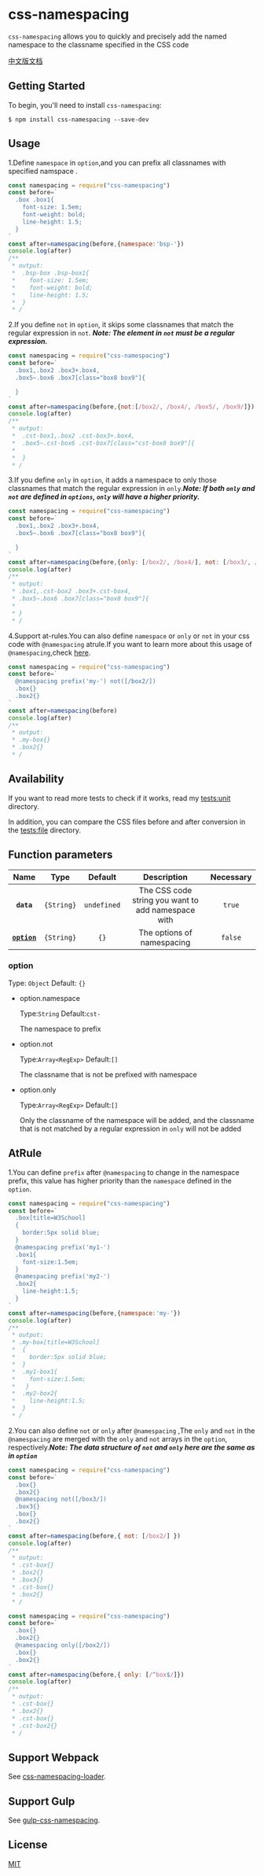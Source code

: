 # css-namespacing

`css-namespacing` allows you to quickly and precisely add the named namespace to the classname specified in the CSS code

[中文版文档](https://github.com/Hitotsubashi/css-namespacing/blob/master/README_CN.md)

## Getting Started

To begin, you'll need to install `css-namespacing`:

```console
$ npm install css-namespacing --save-dev
```

## Usage

1.Define `namespace` in `option`,and you can prefix all classnames with specified namspace .

```javascript
const namespacing = require("css-namespacing")
const before=`
  .box .box1{
    font-size: 1.5em;
    font-weight: bold;
    line-height: 1.5;
  }
`
const after=namespacing(before,{namespace:'bsp-'})
console.log(after)
/**
 * output:
 *  .bsp-box .bsp-box1{
 *    font-size: 1.5em;
 *    font-weight: bold;
 *    line-height: 1.5;
 *  }
 * /
```

2.If you define `not` in `option`, it skips some classnames that match the regular expression in `not`. ***Note: The element in `not` must be a regular expression.***

```javascript
const namespacing = require("css-namespacing")
const before=`
  .box1,.box2 .box3+.box4,
  .box5~.box6 .box7[class="box8 box9"]{

  }
`
const after=namespacing(before,{not:[/box2/, /box4/, /box5/, /box9/]})
console.log(after)
/**
 * output:
 *  .cst-box1,.box2 .cst-box3+.box4,
 *  .box5~.cst-box6 .cst-box7[class="cst-box8 box9"]{
 *
 *  }
 * /
```

3.If you define `only` in `option`, it adds a namespace to only those classnames that match the regular expression in `only`.***Note: If both `only` and `not` are defined in `options`, `only` will have a higher priority.***

```javascript
const namespacing = require("css-namespacing")
const before=`
  .box1,.box2 .box3+.box4,
  .box5~.box6 .box7[class="box8 box9"]{

  }
`
const after=namespacing(before,{only: [/box2/, /box4/], not: [/box3/, /box4/] })
console.log(after)
/**
 * output:
 * .box1,.cst-box2 .box3+.cst-box4,
 * .box5~.box6 .box7[class="box8 box9"]{
 *
 * }
 * /
```

4.Support at-rules.You can also define `namespace` or `only` or `not` in your css code with `@namespacing` atrule.If you want to learn more about this usage of `@namespacing`,check [here](#AtRule).

```javascript
const namespacing = require("css-namespacing")
const before=`
  @namespacing prefix('my-') not([/box2/])
  .box{}
  .box2{}
`
const after=namespacing(before)
console.log(after)
/**
 * output:
 * .my-box{}
 * .box2{}
 * /
```

## Availability
If you want to read more tests to check if it works, read my [tests:unit](https://github.com/Hitotsubashi/css-namespacing/tree/master/tests/unit) directory.

In addition, you can compare the CSS files before and after conversion in the [tests:file](https://github.com/Hitotsubashi/css-namespacing/tree/master/tests/file) directory.

## Function parameters
|Name| Type |Default|Description|Necessary|
|:---:|:-----: | :---: | :------: |:---:|
|**`data`**|`{String}`|`undefined`| The CSS code string you want to add namespace with  |`true`|
| **[`option`](#option)** | `{String}` |    `{}`   | The options of namespacing  |`false`|

### option
Type: `Object` Default: `{}`


- option.namespace

  Type:`String` Default:`cst-`

  The namespace to prefix

- option.not

  Type:`Array<RegExp>` Default:`[]`

  The classname that is not be prefixed with namespace

- option.only

  Type:`Array<RegExp>` Default:`[]`

  Only the classname of the namespace will be added, and the classname that is not matched by a regular expression in `only` will not be added

## AtRule

1.You can define `prefix` after `@namespacing` to change in the namespace prefix, this value has higher priority than the `namespace` defined in the `option`.

```javascript
const namespacing = require("css-namespacing")
const before=`
  .box[title=W3School]
  {
    border:5px solid blue;
  }
  @namespacing prefix('my1-')
  .box1{
    font-size:1.5em;
  }
  @namespacing prefix('my2-')
  .box2{
    line-height:1.5;
  }
`
const after=namespacing(before,{namespace:'my-'})
console.log(after)
/**
 * output:
 * .my-box[title=W3School]
 *  {
 *    border:5px solid blue;
 *  }
 *  .my1-box1{
 *    font-size:1.5em;
 *   }
 *  .my2-box2{
 *    line-height:1.5;
 *  }
 * /
```

2.You can also define `not` or `only` after `@namespacing` ,The `only` and `not` in the `@namespacing` are merged with the `only` and `not` arrays in the `option`, respectively.***Note: The data structure of `not` and `only` here are the same as in `option`***



```javascript
const namespacing = require("css-namespacing")
const before=`
  .box{}
  .box2{}
  @namespacing not([/box3/])
  .box3{}
  .box{}
  .box2{}
`
const after=namespacing(before,{ not: [/box2/] })
console.log(after)
/**
 * output:
 * .cst-box{}
 * .box2{}
 * .box3{}
 * .cst-box{}
 * .box2{}
 * /
```

```javascript
const namespacing = require("css-namespacing")
const before=`
  .box{}
  .box2{}
  @namespacing only([/box2/])
  .box{}
  .box2{}
`
const after=namespacing(before,{ only: [/^box$/]})
console.log(after)
/**
 * output:
 * .cst-box{}
 * .box2{}
 * .cst-box{}
 * .cst-box2{}
 * /
```

## Support Webpack

See [css-namespacing-loader](https://github.com/Hitotsubashi/css-namespacing-loader).

## Support Gulp

See [gulp-css-namespacing](https://github.com/Hitotsubashi/gulp-css-namespacing).
## License

[MIT](./LICENSE)